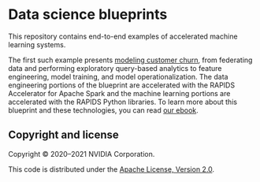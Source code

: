 # Data science blueprints

This repository contains end-to-end examples of accelerated machine learning systems.  

The first such example presents [modeling customer churn](./churn), from federating data and performing exploratory query-based analytics to feature engineering, model training, and model operationalization.  The data engineering portions of the blueprint are accelerated with the RAPIDS Accelerator for Apache Spark and the machine learning portions are accelerated with the RAPIDS Python libraries.  To learn more about this blueprint and these technologies, you can read [our ebook](https://www.nvidia.com/en-us/ai-data-science/resources/churn-prediction-blueprint/).

## Copyright and license

Copyright &copy; 2020–2021 NVIDIA Corporation.

This code is distributed under the [Apache License, Version 2.0](./LICENSE). 